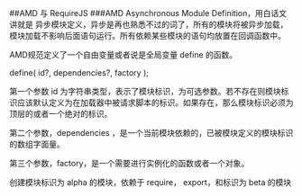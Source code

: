 ##AMD 与 RequireJS
###AMD
 Asynchronous Module Definition，用白话文讲就是 异步模块定义，异步是再也熟悉不过的词了，所有的模块将被异步加载，模块加载不影响后面语句运行。所有依赖某些模块的语句均放置在回调函数中。

 AMD规范定义了一个自由变量或者说是全局变量 define 的函数。

 define( id?, dependencies?, factory ); 

 第一个参数 id 为字符串类型，表示了模块标识，为可选参数。若不存在则模块标识应该默认定义为在加载器中被请求脚本的标识。如果存在，那么模块标识必须为顶层的或者一个绝对的标识。

 第二个参数，dependencies ，是一个当前模块依赖的，已被模块定义的模块标识的数组字面量。

 第三个参数，factory，是一个需要进行实例化的函数或者一个对象。

 创建模块标识为 alpha 的模块，依赖于 require， export，和标识为 beta 的模块
<script>
define("alpha", [ "require", "exports", "beta" ], function( require, exports, beta ){
    export.verb = function(){
        return beta.verb();
        // or:
        return require("beta").verb();
    }
});

一个返回对象字面量的异步模块
<script>
define(["alpha"], function( alpha ){
    return {
        verb : function(){
            return alpha.verb() + 1 ;
        }
    }
});

无依赖模块可以直接使用对象字面量来定义
<script>
define( function( require, exports, module){
    var a = require('a'),
          b = require('b');

    exports.action = function(){};
} );

